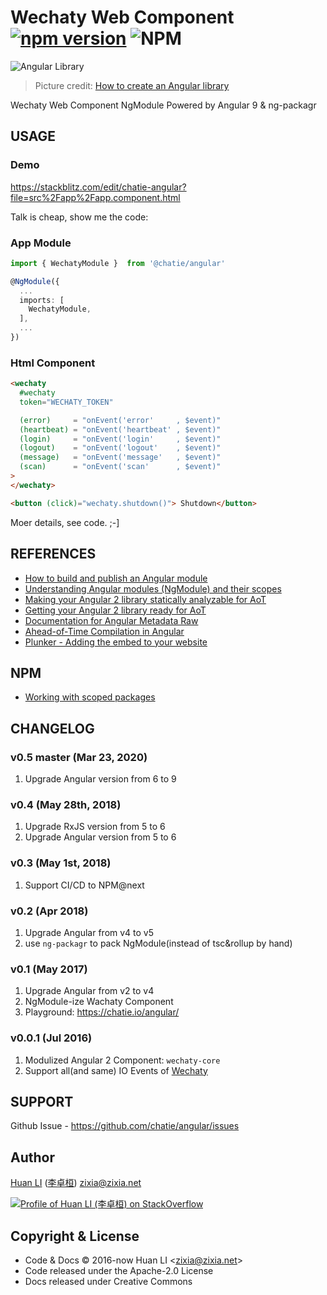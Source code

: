 # Wechaty Web Component [![npm version](https://badge.fury.io/js/%40chatie%2Fangular.svg)](https://www.npmjs.com/package/@chatie/angular) ![NPM](https://github.com/Chatie/angular/workflows/NPM/badge.svg)

![Angular Library](https://chatie.github.io/angular/images/library-in-angular.jpg)

> Picture credit: [How to create an Angular library](http://www.dzurico.com/how-to-create-an-angular-library/)

Wechaty Web Component NgModule Powered by Angular 9 & ng-packagr

## USAGE

### Demo

<https://stackblitz.com/edit/chatie-angular?file=src%2Fapp%2Fapp.component.html>

Talk is cheap, show me the code:

### App Module

```ts
import { WechatyModule }  from '@chatie/angular'

@NgModule({
  ...
  imports: [
    WechatyModule,
  ],
  ...
})

```

### Html Component

```html
<wechaty
  #wechaty
  token="WECHATY_TOKEN"

  (error)     = "onEvent('error'     , $event)"
  (heartbeat) = "onEvent('heartbeat' , $event)"
  (login)     = "onEvent('login'     , $event)"
  (logout)    = "onEvent('logout'    , $event)"
  (message)   = "onEvent('message'   , $event)"
  (scan)      = "onEvent('scan'      , $event)"
>
</wechaty>

<button (click)="wechaty.shutdown()"> Shutdown</button>

```

Moer details, see code. ;-]

## REFERENCES

* [How to build and publish an Angular module](https://medium.com/@cyrilletuzi/how-to-build-and-publish-an-angular-module-7ad19c0b4464)
* [Understanding Angular modules (NgModule) and their scopes](https://medium.com/@cyrilletuzi/understanding-angular-modules-ngmodule-and-their-scopes-81e4ed6f7407)
* [Making your Angular 2 library statically analyzable for AoT](https://medium.com/@isaacplmann/making-your-angular-2-library-statically-analyzable-for-aot-e1c6f3ebedd5)
* [Getting your Angular 2 library ready for AoT](https://medium.com/@isaacplmann/getting-your-angular-2-library-ready-for-aot-90d1347bcad)
* [Documentation for Angular Metadata Raw](https://gist.github.com/chuckjaz/65dcc2fd5f4f5463e492ed0cb93bca60)
* [Ahead-of-Time Compilation in Angular](http://blog.mgechev.com/2016/08/14/ahead-of-time-compilation-angular-offline-precompilation/)
* [Plunker - Adding the embed to your website](https://ggoodman.gitbooks.io/plunker/content/embed.html)

## NPM

* [Working with scoped packages](https://docs.npmjs.com/getting-started/scoped-packages)

## CHANGELOG

### v0.5 master (Mar 23, 2020)

1. Upgrade Angular version from 6 to 9

### v0.4 (May 28th, 2018)

1. Upgrade RxJS version from 5 to 6
1. Upgrade Angular version from 5 to 6

### v0.3 (May 1st, 2018)

1. Support CI/CD to NPM@next

### v0.2 (Apr 2018)

1. Upgrade Angular from v4 to v5
1. use `ng-packagr` to pack NgModule(instead of tsc&rollup by hand)

### v0.1 (May 2017)

1. Upgrade Angular from v2 to v4
1. NgModule-ize Wachaty Component
1. Playground: <https://chatie.io/angular/>

### v0.0.1 (Jul 2016)

1. Modulized Angular 2 Component: `wechaty-core`
1. Support all(and same) IO Events of [Wechaty](https://github.com/chatie/wechaty)

## SUPPORT

Github Issue - https://github.com/chatie/angular/issues

## Author

[Huan LI](https://github.com/huan) ([李卓桓](http://linkedin.com/in/zixia)) zixia@zixia.net

[![Profile of Huan LI (李卓桓) on StackOverflow](https://stackexchange.com/users/flair/265499.png)](https://stackexchange.com/users/265499)

## Copyright & License

* Code & Docs © 2016-now Huan LI \<zixia@zixia.net\>
* Code released under the Apache-2.0 License
* Docs released under Creative Commons
